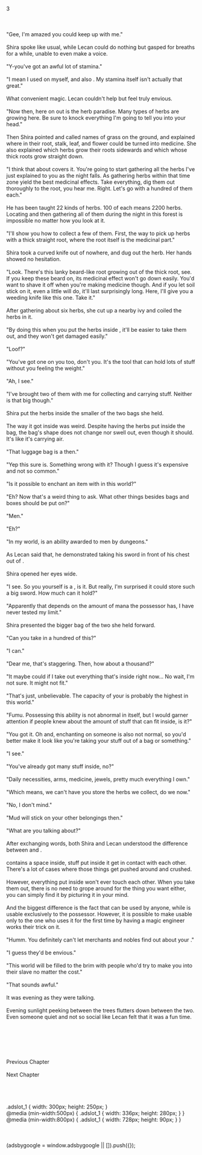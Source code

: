 <br/>
3<br/>
<br/>
<br/>
<br/>
"Gee, I'm amazed you could keep up with me."<br/>
<br/>
Shira spoke like usual, while Lecan could do nothing but gasped for breaths for a while, unable to even make a voice.<br/>
<br/>
"Y-you've got an awful lot of stamina."<br/>
<br/>
"I mean I used <Acceleration> on myself, and also <Recovery>. My stamina itself isn't actually that great."<br/>
<br/>
What convenient magic. Lecan couldn't help but feel truly envious.<br/>
<br/>
"Now then, here on out is the herb paradise. Many types of herbs are growing here. Be sure to knock everything I'm going to tell you into your head."<br/>
<br/>
Then Shira pointed and called names of grass on the ground, and explained where in their root, stalk, leaf, and flower could be turned into medicine. She also explained which herbs grow their roots sidewards and which whose thick roots grow straight down.<br/>
<br/>
"I think that about covers it. You're going to start gathering all the herbs I've just explained to you as the night falls. As gathering herbs within that time zone yield the best medicinal effects. Take everything, dig them out thoroughly to the root, you hear me. Right. Let's go with a hundred of them each."<br/>
<br/>
He has been taught 22 kinds of herbs. 100 of each means 2200 herbs. Locating and then gathering all of them during the night in this forest is impossible no matter how you look at it.<br/>
<br/>
"I'll show you how to collect a few of them. First, the way to pick up herbs with a thick straight root, where the root itself is the medicinal part."<br/>
<br/>
Shira took a curved knife out of nowhere, and dug out the herb. Her hands showed no hesitation.<br/>
<br/>
"Look. There's this lanky beard-like root growing out of the thick root, see. If you keep these beard on, its medicinal effect won't go down easily. You'd want to shave it off when you're making medicine though. And if you let soil stick on it, even a little will do, it'll last surprisingly long. Here, I'll give you a weeding knife like this one. Take it."<br/>
<br/>
After gathering about six herbs, she cut up a nearby ivy and coiled the herbs in it.<br/>
<br/>
"By doing this when you put the herbs inside <Box (Loof)>, it'll be easier to take them out, and they won't get damaged easily."<br/>
<br/>
"Loof?"<br/>
<br/>
"You've got one on you too, don't you. It's the tool that can hold lots of stuff without you feeling the weight."<br/>
<TLN: If you're reading this novel at any other site than Sousetsuka .com you might be reading an unedited, uncorrected version of the novel.><br/>
"Ah, I see."<br/>
<br/>
"I've brought two of them with me for collecting and carrying stuff. Neither is that big though."<br/>
<br/>
Shira put the herbs inside the smaller of the two bags she held.<br/>
<br/>
The way it got inside was weird. Despite having the herbs put inside the bag, the bag's shape does not change nor swell out, even though it should. It's like it's carrying air.<br/>
<br/>
"That luggage bag is a <Box (Loof)> then."<br/>
<br/>
"Yep this sure is. Something wrong with it? Though I guess it's expensive and not so common."<br/>
<br/>
"Is it possible to enchant an item with <Loof> in this world?"<br/>
<br/>
"Eh? Now that's a weird thing to ask. What other things besides bags and boxes should <Box> be put on?"<br/>
<br/>
"Men."<br/>
<br/>
"Eh?"<br/>
<br/>
"In my world, <Storage> is an ability awarded to men by dungeons."<br/>
<br/>
As Lecan said that, he demonstrated taking his sword in front of his chest out of <Storage>.<br/>
<br/>
Shira opened her eyes wide.<br/>
<br/>
"I see. So you yourself is a <Box>, is it. But really, I'm surprised it could store such a big sword. How much can it hold?"<br/>
<br/>
"Apparently that depends on the amount of mana the possessor has, I have never tested my limit."<br/>
<br/>
Shira presented the bigger bag of the two she held forward.<br/>
<br/>
"Can you take in a hundred of this?"<br/>
<br/>
"I can."<br/>
<br/>
"Dear me, that's staggering. Then, how about a thousand?"<br/>
<br/>
"It maybe could if I take out everything that's inside right now... No wait, I'm not sure. It might not fit."<br/>
<br/>
"That's just, unbelievable. The capacity of your <Box> is probably the highest in this world."<br/>
<br/>
"Fumu. Possessing this ability is not abnormal in itself, but I would garner attention if people knew about the amount of stuff that can fit inside, is it?"<br/>
<br/>
"You got it. Oh and, enchanting <Box> on someone is also not normal, so you'd better make it look like you're taking your stuff out of a bag or something."<br/>
<br/>
"I see."<br/>
<br/>
"You've already got many stuff inside, no?"<br/>
<br/>
"Daily necessities, arms, medicine, jewels, pretty much everything I own."<br/>
<br/>
"Which means, we can't have you store the herbs we collect, do we now."<br/>
<br/>
"No, I don't mind."<br/>
<br/>
"Mud will stick on your other belongings then."<br/>
<br/>
"What are you talking about?"<br/>
<br/>
After exchanging words, both Shira and Lecan understood the difference between <Box> and <Storage>.<br/>
<br/>
<Box> contains a space inside, stuff put inside it get in contact with each other. There's a lot of cases where those things get pushed around and crushed.<br/>
<br/>
However, everything put inside <Storage> won't ever touch each other. When you take them out, there is no need to grope around for the thing you want either, you can simply find it by picturing it in your mind.<br/>
<br/>
And the biggest difference is the fact that <Box> can be used by anyone, while <Storage> is usable exclusively to the possessor. However, it is possible to make <Box> usable only to the one who uses it for the first time by having a magic engineer works their trick on it.<br/>
<br/>
"Humm. You definitely can't let merchants and nobles find out about your <Storage>."<br/>
<br/>
"I guess they'd be envious."<br/>
<br/>
"This world will be filled to the brim with people who'd try to make you into their slave no matter the cost."<br/>
<br/>
"That sounds awful."<br/>
<br/>
It was evening as they were talking.<br/>
<br/>
Evening sunlight peeking between the trees flutters down between the two. Even someone quiet and not so social like Lecan felt that it was a fun time.<br/>
<br/>
<br/>
<br/>
<br/>
<br/>
<br/>
Previous Chapter<br/>
<br/>
Next Chapter <br/>
<br/>
<br/>
<br/>
<br/>
.adslot_1 { width: 300px; height: 250px; }<br/>
@media (min-width:500px) { .adslot_1 { width: 336px; height: 280px; } }<br/>
@media (min-width:800px) { .adslot_1 { width: 728px; height: 90px; } }<br/>
<br/>
<br/>
<br/>
(adsbygoogle = window.adsbygoogle || []).push({});<br/>
<br/>
<br/>
<br/>
<br/>
